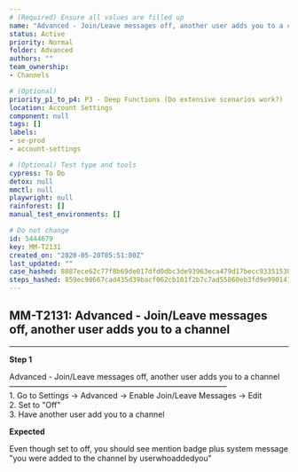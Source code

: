 ```yaml
---
# (Required) Ensure all values are filled up
name: "Advanced - Join/Leave messages off, another user adds you to a channel"
status: Active
priority: Normal
folder: Advanced
authors: ""
team_ownership: 
- Channels

# (Optional)
priority_p1_to_p4: P3 - Deep Functions (Do extensive scenarios work?)
location: Account Settings
component: null
tags: []
labels: 
- se-prod
- account-settings

# (Optional) Test type and tools
cypress: To Do
detox: null
mmctl: null
playwright: null
rainforest: []
manual_test_environments: []

# Do not change
id: 5444679
key: MM-T2131
created_on: "2020-05-20T05:51:00Z"
last_updated: ""
case_hashed: 8087ece62c77f8b69de017dfd0dbc3de93963eca479d17becc93351538b72266e8e441b5707acc41884f689b8a734dc3
steps_hashed: 859ec98667cad435d39bacf062cb101f2b7c7ad55860eb3fd9e9901419504f54cc34d52aca8e5b0d7231aa47ab8cc5c7
---
```


<!-- (Auto-generated) Based on frontmatter's "key" and "name" -->

## MM-T2131: Advanced - Join/Leave messages off, another user adds you to a channel

---

**Step 1**

Advanced - Join/Leave messages off, another user adds you to a channel\
————————————————————————————\
1\. Go to Settings -> Advanced -> Enable Join/Leave Messages -> Edit\
2\. Set to "Off"\
3\. Have another user add you to a channel

**Expected**

Even though set to off, you should see mention badge plus system message "you were added to the channel by userwhoaddedyou"
